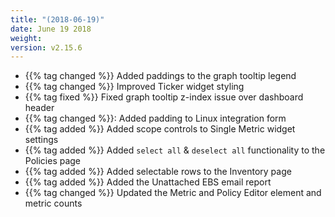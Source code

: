 ```yaml
---
title: "(2018-06-19)"
date: June 19 2018
weight:
version: v2.15.6
---
```


- {{% tag changed %}} Added paddings to the graph tooltip legend
- {{% tag changed %}} Improved Ticker widget styling
- {{% tag fixed %}} Fixed graph tooltip z-index issue over dashboard header
- {{% tag changed %}}: Added padding to Linux integration form
- {{% tag added %}} Added scope controls to Single Metric widget settings
- {{% tag added %}} Added `select all` & `deselect all` functionality to the Policies page
- {{% tag added %}}  Added selectable rows to the Inventory page
- {{% tag added %}} Added the Unattached EBS email report
- {{% tag changed %}} Updated the Metric and Policy Editor element and metric counts

